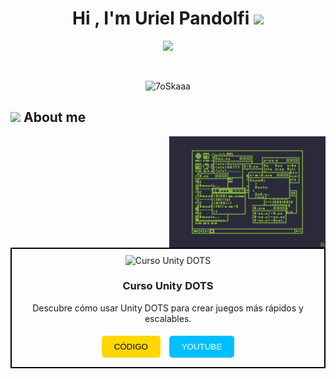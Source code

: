 <h1 align="center">Hi , I'm Uriel Pandolfi <img src="https://media.giphy.com/media/hvRJCLFzcasrR4ia7z/giphy.gif" width="35"></h1>
<p align="center">
  <a href="https://github.com/DenverCoder1/readme-typing-svg"><img src="https://readme-typing-svg.herokuapp.com?font=Time+New+Roman&color=%2380ac40&size=25&center=true&vCenter=true&width=600&height=100&lines=Unity+Game+Developer;Enthusiastic+Learner;Quick+Problem+Solver;"></a>
</p>



<br>

<p align="center"> 
	<img src="https://komarev.com/ghpvc/?username=UrielPandolfi&label=Profile%20views&color=0047AB&style=plastic?" alt="7oSkaaa" height=25px, width=160px/> 
	<!---
		<a href = "https://commits.top/egypt.html" target="_blank">
			<img src="https://aktive.tk/egypt/7oSkaaa?color=red" alt="Most Active Users" target="_blank" height=25px, width=250px/> 
		</a>
	-->

</p>

	
## <picture><img src = "https://github.com/7oSkaaa/7oSkaaa/blob/main/Images/about_me.gif?raw=true" width = 50px></picture> About me

<picture> <img align="right" src="https://github.com/UrielPandolfi/UrielPandolfi/blob/main/Coding.gif" width = 250px></picture>

<br>


<table>
  <tr>
    <td align="center" style="border: 2px solid #000; border-radius: 10px; padding: 10px;">
      <img src="https://via.placeholder.com/300x150" alt="Curso Unity DOTS" width="300">
      <h3>Curso Unity DOTS</h3>
      <p>Descubre cómo usar Unity DOTS para crear juegos más rápidos y escalables.</p>
      <a href="https://github.com/TuRepositorio/CodigoDelCurso" style="text-decoration: none;">
        <button style="background-color: #FFD700; border: none; color: black; padding: 10px 20px; border-radius: 5px; margin: 5px;">CÓDIGO</button>
      </a>
      <a href="https://www.youtube.com/watch?v=CwZAnRzXPTQ&t" style="text-decoration: none;">
        <button style="background-color: #00BFFF; border: none; color: white; padding: 10px 20px; border-radius: 5px; margin: 5px;">YOUTUBE</button>
      </a>
    </td>
  </tr>
</table>
